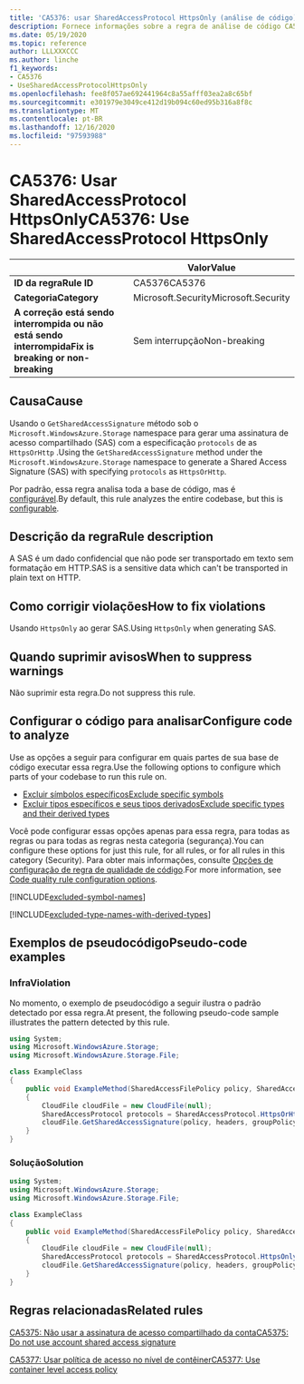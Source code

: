 ```yaml
---
title: 'CA5376: usar SharedAccessProtocol HttpsOnly (análise de código)'
description: Fornece informações sobre a regra de análise de código CA5376, incluindo causas, como corrigir violações e quando suprimir.
ms.date: 05/19/2020
ms.topic: reference
author: LLLXXXCCC
ms.author: linche
f1_keywords:
- CA5376
- UseSharedAccessProtocolHttpsOnly
ms.openlocfilehash: fee8f057ae692441964c8a55afff03ea2a8c65bf
ms.sourcegitcommit: e301979e3049ce412d19b094c60ed95b316a8f8c
ms.translationtype: MT
ms.contentlocale: pt-BR
ms.lasthandoff: 12/16/2020
ms.locfileid: "97593988"
---
```

# <a name="ca5376-use-sharedaccessprotocol-httpsonly"></a><span data-ttu-id="0fe52-103">CA5376: Usar SharedAccessProtocol HttpsOnly</span><span class="sxs-lookup"><span data-stu-id="0fe52-103">CA5376: Use SharedAccessProtocol HttpsOnly</span></span>

| | <span data-ttu-id="0fe52-104">Valor</span><span class="sxs-lookup"><span data-stu-id="0fe52-104">Value</span></span> |
|-|-|
| <span data-ttu-id="0fe52-105">**ID da regra**</span><span class="sxs-lookup"><span data-stu-id="0fe52-105">**Rule ID**</span></span> |<span data-ttu-id="0fe52-106">CA5376</span><span class="sxs-lookup"><span data-stu-id="0fe52-106">CA5376</span></span>|
| <span data-ttu-id="0fe52-107">**Categoria**</span><span class="sxs-lookup"><span data-stu-id="0fe52-107">**Category**</span></span> |<span data-ttu-id="0fe52-108">Microsoft.Security</span><span class="sxs-lookup"><span data-stu-id="0fe52-108">Microsoft.Security</span></span>|
| <span data-ttu-id="0fe52-109">**A correção está sendo interrompida ou não está sendo interrompida**</span><span class="sxs-lookup"><span data-stu-id="0fe52-109">**Fix is breaking or non-breaking**</span></span> |<span data-ttu-id="0fe52-110">Sem interrupção</span><span class="sxs-lookup"><span data-stu-id="0fe52-110">Non-breaking</span></span>|

## <a name="cause"></a><span data-ttu-id="0fe52-111">Causa</span><span class="sxs-lookup"><span data-stu-id="0fe52-111">Cause</span></span>

<span data-ttu-id="0fe52-112">Usando o `GetSharedAccessSignature` método sob o `Microsoft.WindowsAzure.Storage` namespace para gerar uma assinatura de acesso compartilhado (SAS) com a especificação `protocols` de as `HttpsOrHttp` .</span><span class="sxs-lookup"><span data-stu-id="0fe52-112">Using the `GetSharedAccessSignature` method under the `Microsoft.WindowsAzure.Storage` namespace to generate a Shared Access Signature (SAS) with specifying `protocols` as `HttpsOrHttp`.</span></span>

<span data-ttu-id="0fe52-113">Por padrão, essa regra analisa toda a base de código, mas é [configurável](#configure-code-to-analyze).</span><span class="sxs-lookup"><span data-stu-id="0fe52-113">By default, this rule analyzes the entire codebase, but this is [configurable](#configure-code-to-analyze).</span></span>

## <a name="rule-description"></a><span data-ttu-id="0fe52-114">Descrição da regra</span><span class="sxs-lookup"><span data-stu-id="0fe52-114">Rule description</span></span>

<span data-ttu-id="0fe52-115">A SAS é um dado confidencial que não pode ser transportado em texto sem formatação em HTTP.</span><span class="sxs-lookup"><span data-stu-id="0fe52-115">SAS is a sensitive data which can't be transported in plain text on HTTP.</span></span>

## <a name="how-to-fix-violations"></a><span data-ttu-id="0fe52-116">Como corrigir violações</span><span class="sxs-lookup"><span data-stu-id="0fe52-116">How to fix violations</span></span>

<span data-ttu-id="0fe52-117">Usando `HttpsOnly` ao gerar SAS.</span><span class="sxs-lookup"><span data-stu-id="0fe52-117">Using `HttpsOnly` when generating SAS.</span></span>

## <a name="when-to-suppress-warnings"></a><span data-ttu-id="0fe52-118">Quando suprimir avisos</span><span class="sxs-lookup"><span data-stu-id="0fe52-118">When to suppress warnings</span></span>

<span data-ttu-id="0fe52-119">Não suprimir esta regra.</span><span class="sxs-lookup"><span data-stu-id="0fe52-119">Do not suppress this rule.</span></span>

## <a name="configure-code-to-analyze"></a><span data-ttu-id="0fe52-120">Configurar o código para analisar</span><span class="sxs-lookup"><span data-stu-id="0fe52-120">Configure code to analyze</span></span>

<span data-ttu-id="0fe52-121">Use as opções a seguir para configurar em quais partes de sua base de código executar essa regra.</span><span class="sxs-lookup"><span data-stu-id="0fe52-121">Use the following options to configure which parts of your codebase to run this rule on.</span></span>

- [<span data-ttu-id="0fe52-122">Excluir símbolos específicos</span><span class="sxs-lookup"><span data-stu-id="0fe52-122">Exclude specific symbols</span></span>](#exclude-specific-symbols)
- [<span data-ttu-id="0fe52-123">Excluir tipos específicos e seus tipos derivados</span><span class="sxs-lookup"><span data-stu-id="0fe52-123">Exclude specific types and their derived types</span></span>](#exclude-specific-types-and-their-derived-types)

<span data-ttu-id="0fe52-124">Você pode configurar essas opções apenas para essa regra, para todas as regras ou para todas as regras nesta categoria (segurança).</span><span class="sxs-lookup"><span data-stu-id="0fe52-124">You can configure these options for just this rule, for all rules, or for all rules in this category (Security).</span></span> <span data-ttu-id="0fe52-125">Para obter mais informações, consulte [Opções de configuração de regra de qualidade de código](../code-quality-rule-options.md).</span><span class="sxs-lookup"><span data-stu-id="0fe52-125">For more information, see [Code quality rule configuration options](../code-quality-rule-options.md).</span></span>

[!INCLUDE[excluded-symbol-names](~/includes/code-analysis/excluded-symbol-names.md)]

[!INCLUDE[excluded-type-names-with-derived-types](~/includes/code-analysis/excluded-type-names-with-derived-types.md)]

## <a name="pseudo-code-examples"></a><span data-ttu-id="0fe52-126">Exemplos de pseudocódigo</span><span class="sxs-lookup"><span data-stu-id="0fe52-126">Pseudo-code examples</span></span>

### <a name="violation"></a><span data-ttu-id="0fe52-127">Infra</span><span class="sxs-lookup"><span data-stu-id="0fe52-127">Violation</span></span>

<span data-ttu-id="0fe52-128">No momento, o exemplo de pseudocódigo a seguir ilustra o padrão detectado por essa regra.</span><span class="sxs-lookup"><span data-stu-id="0fe52-128">At present, the following pseudo-code sample illustrates the pattern detected by this rule.</span></span>

```csharp
using System;
using Microsoft.WindowsAzure.Storage;
using Microsoft.WindowsAzure.Storage.File;

class ExampleClass
{
    public void ExampleMethod(SharedAccessFilePolicy policy, SharedAccessFileHeaders headers, string groupPolicyIdentifier, IPAddressOrRange ipAddressOrRange)
    {
        CloudFile cloudFile = new CloudFile(null);
        SharedAccessProtocol protocols = SharedAccessProtocol.HttpsOrHttp;
        cloudFile.GetSharedAccessSignature(policy, headers, groupPolicyIdentifier, protocols, ipAddressOrRange);
    }
}
```

### <a name="solution"></a><span data-ttu-id="0fe52-129">Solução</span><span class="sxs-lookup"><span data-stu-id="0fe52-129">Solution</span></span>

```csharp
using System;
using Microsoft.WindowsAzure.Storage;
using Microsoft.WindowsAzure.Storage.File;

class ExampleClass
{
    public void ExampleMethod(SharedAccessFilePolicy policy, SharedAccessFileHeaders headers, string groupPolicyIdentifier, IPAddressOrRange ipAddressOrRange)
    {
        CloudFile cloudFile = new CloudFile(null);
        SharedAccessProtocol protocols = SharedAccessProtocol.HttpsOnly;
        cloudFile.GetSharedAccessSignature(policy, headers, groupPolicyIdentifier, protocols, ipAddressOrRange);
    }
}
```

## <a name="related-rules"></a><span data-ttu-id="0fe52-130">Regras relacionadas</span><span class="sxs-lookup"><span data-stu-id="0fe52-130">Related rules</span></span>

[<span data-ttu-id="0fe52-131">CA5375: Não usar a assinatura de acesso compartilhado da conta</span><span class="sxs-lookup"><span data-stu-id="0fe52-131">CA5375: Do not use account shared access signature</span></span>](ca5375.md)

[<span data-ttu-id="0fe52-132">CA5377: Usar política de acesso no nível de contêiner</span><span class="sxs-lookup"><span data-stu-id="0fe52-132">CA5377: Use container level access policy</span></span>](ca5377.md)
